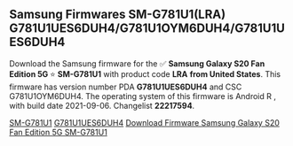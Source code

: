 <h2>Samsung Firmwares SM-G781U1(LRA) G781U1UES6DUH4/G781U1OYM6DUH4/G781U1UES6DUH4</h2>
Download the Samsung firmware for the ✅ <strong>Samsung Galaxy S20 Fan Edition 5G </strong> ⭐ <strong>SM-G781U1</strong> with product code <strong>LRA</strong> <strong> from United States</strong>. This firmware has version number PDA <strong>G781U1UES6DUH4</strong> and CSC G781U1OYM6DUH4. The operating system of this firmware is Android R , with build date 2021-09-06. Changelist <strong>22217594</strong>.


[SM-G781U1](https://samfirm.shop/samsung/model/SM-G781U1)
[G781U1UES6DUH4](https://samfirm.shop/samsung/pda/G781U1UES6DUH4)
[Download Firmware Samsung Galaxy S20 Fan Edition 5G SM-G781U1](https://samfirm.shop/samsung/firmware/452756)
